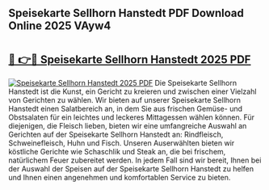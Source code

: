 ## Speisekarte Sellhorn Hanstedt PDF Download Online 2025 VAyw4

# <h2><a href="http://gc61wri.nevu.top/?p=Speisekarte+Sellhorn+Hanstedt">🔗 👉🔴 Speisekarte Sellhorn Hanstedt 2025 PDF</a></h2>

[![Speisekarte Sellhorn Hanstedt 2025 PDF](https://i.imgur.com/dBaPXMq.png)](http://gc61wri.nevu.top/?p=Speisekarte+Sellhorn+Hanstedt)
Die Speisekarte Sellhorn Hanstedt ist die Kunst, ein Gericht zu kreieren und zwischen einer Vielzahl von Gerichten zu wählen. Wir bieten auf unserer Speisekarte Sellhorn Hanstedt einen Salatbereich an, in dem Sie aus frischen Gemüse- und Obstsalaten für ein leichtes und leckeres Mittagessen wählen können. Für diejenigen, die Fleisch lieben, bieten wir eine umfangreiche Auswahl an Gerichten auf der Speisekarte Sellhorn Hanstedt an: Rindfleisch, Schweinefleisch, Huhn und Fisch. Unseren Auserwählten bieten wir köstliche Gerichte wie Schaschlik und Steak an, die bei frischem, natürlichem Feuer zubereitet werden. In jedem Fall sind wir bereit, Ihnen bei der Auswahl der Speisen auf der Speisekarte Sellhorn Hanstedt zu helfen und Ihnen einen angenehmen und komfortablen Service zu bieten.
